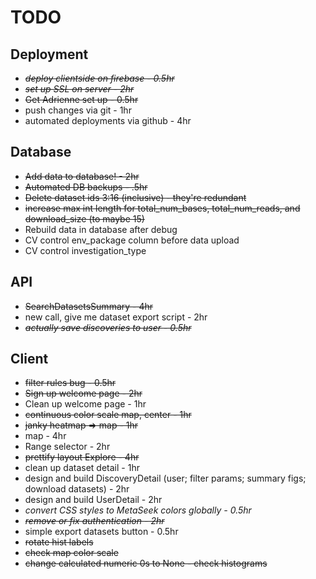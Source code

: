 # TODO

## Deployment
* ~~*deploy clientside on firebase - 0.5hr*~~
* ~~*set up SSL on server - 2hr*~~
* ~~Get Adrienne set up - 0.5hr~~
* push changes via git - 1hr
* automated deployments via github - 4hr

## Database
* ~~Add data to database! - 2hr~~
* ~~Automated DB backups - .5hr~~
* ~~Delete dataset ids 3:16 (inclusive) - they're redundant~~
* ~~increase max int length for total_num_bases, total_num_reads, and download_size (to maybe 15)~~
* Rebuild data in database after debug
* CV control env_package column before data upload
* CV control investigation_type

## API
* ~~SearchDatasetsSummary - 4hr~~
* new call, give me dataset export script - 2hr
* ~~*actually save discoveries to user - 0.5hr*~~

## Client
* ~~filter rules bug - 0.5hr~~
* ~~Sign up welcome page - 2hr~~
* Clean up welcome page - 1hr
* ~~continuous color scale map, center - 1hr~~
* ~~janky heatmap => map - 1hr~~
* map - 4hr
* Range selector - 2hr
* ~~prettify layout Explore - 4hr~~
* clean up dataset detail - 1hr
* design and build DiscoveryDetail (user; filter params; summary figs; download datasets) - 2hr
* design and build UserDetail - 2hr
* *convert CSS styles to MetaSeek colors globally - 0.5hr*
* ~~*remove or fix authentication - 2hr*~~
* simple export datasets button - 0.5hr
* ~~rotate hist labels~~
* ~~check map color scale~~
* ~~change calculated numeric 0s to None - check histograms~~
